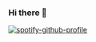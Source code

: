 ### Hi there 👋

<!--
**DKruti/DKruti** is a ✨ _special_ ✨ repository because its `README.md` (this file) appears on your GitHub profile.

Here are some ideas to get you started:

- 🔭 I’m currently working on ... Web Services
- 🌱 I’m currently learning ... Restful API
- 👯 I’m looking to collaborate on ... Open Source
- 🤔 I’m looking for help with ... Project
- 💬 Ask me about ... Javascript,
- 📫 How to reach me: ...
- 😄 Pronouns: ...
- ⚡ Fun fact: ...
-->

[![spotify-github-profile](https://spotify-github-profile.vercel.app/api/view?uid=31ceafzzogwknw376raa4afpl4mm&cover_image=true&theme=default&show_offline=true&background_color=121212&interchange=false)](https://github.com/kittinan/spotify-github-profile)
